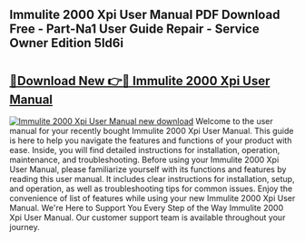 ## Immulite 2000 Xpi User Manual PDF Download Free - Part-Na1 User Guide Repair - Service Owner Edition 5Id6i

# <h2><a href="http://bc44578.oget.top/?id=Immulite+2000+Xpi+User+Manual">🔗Download New 👉🔴 Immulite 2000 Xpi User Manual</a></h2>

[![Immulite 2000 Xpi User Manual new download](https://i.imgur.com/5g1atiW.png)](http://bc44578.oget.top/?id=Immulite+2000+Xpi+User+Manual)
Welcome to the user manual for your recently bought Immulite 2000 Xpi User Manual. This guide is here to help you navigate the features and functions of your product with ease. Inside, you will find detailed instructions for installation, operation, maintenance, and troubleshooting. Before using your Immulite 2000 Xpi User Manual, please familiarize yourself with its functions and features by reading this user manual. It includes clear instructions for installation, setup, and operation, as well as troubleshooting tips for common issues. Enjoy the convenience of list of features while using your new Immulite 2000 Xpi User Manual. We're Here to Support You Every Step of the Way Immulite 2000 Xpi User Manual. Our customer support team is available throughout your journey.

